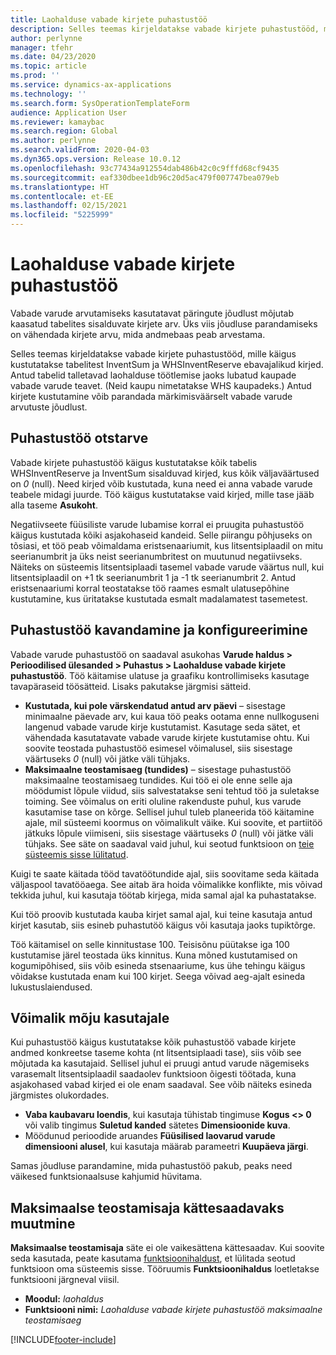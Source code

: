 ```yaml
---
title: Laohalduse vabade kirjete puhastustöö
description: Selles teemas kirjeldatakse vabade kirjete puhastustööd, mis aitab parandada süsteemi jõudlust, tuvastades ja kustutades seotud, kuid mittevajalikud kirjed.
author: perlynne
manager: tfehr
ms.date: 04/23/2020
ms.topic: article
ms.prod: ''
ms.service: dynamics-ax-applications
ms.technology: ''
ms.search.form: SysOperationTemplateForm
audience: Application User
ms.reviewer: kamaybac
ms.search.region: Global
ms.author: perlynne
ms.search.validFrom: 2020-04-03
ms.dyn365.ops.version: Release 10.0.12
ms.openlocfilehash: 93c77434a912554dab486b42c0c9fffd68cf9435
ms.sourcegitcommit: eaf330dbee1db96c20d5ac479f007747bea079eb
ms.translationtype: HT
ms.contentlocale: et-EE
ms.lasthandoff: 02/15/2021
ms.locfileid: "5225999"
---
```

# <a name="warehouse-management-on-hand-entries-cleanup-job"></a>Laohalduse vabade kirjete puhastustöö

Vabade varude arvutamiseks kasutatavat päringute jõudlust mõjutab kaasatud tabelites sisalduvate kirjete arv. Üks viis jõudluse parandamiseks on vähendada kirjete arvu, mida andmebaas peab arvestama.

Selles teemas kirjeldatakse vabade kirjete puhastustööd, mille käigus kustutatakse tabelitest InventSum ja WHSInventReserve ebavajalikud kirjed. Antud tabelid talletavad laohalduse töötlemise jaoks lubatud kaupade vabade varude teavet. (Neid kaupu nimetatakse WHS kaupadeks.) Antud kirjete kustutamine võib parandada märkimisväärselt vabade varude arvutuste jõudlust.

## <a name="what-the-cleanup-job-does"></a>Puhastustöö otstarve

Vabade kirjete puhastustöö käigus kustutatakse kõik tabelis WHSInventReserve ja InventSum sisalduvad kirjed, kus kõik väljaväärtused on *0* (null). Need kirjed võib kustutada, kuna need ei anna vabade varude teabele midagi juurde. Töö käigus kustutatakse vaid kirjed, mille tase jääb alla taseme **Asukoht**.

Negatiivseete füüsiliste varude lubamise korral ei pruugita puhastustöö käigus kustutada kõiki asjakohaseid kandeid. Selle piirangu põhjuseks on tõsiasi, et töö peab võimaldama eristsenaariumit, kus litsentsiplaadil on mitu seerianumbrit ja üks neist seerianumbritest on muutunud negatiivseks. Näiteks on süsteemis litsentsiplaadi tasemel vabade varude väärtus null, kui litsentsiplaadil on +1 tk seerianumbrit 1 ja -1 tk seerianumbrit 2. Antud eristsenaariumi korral teostatakse töö raames esmalt ulatusepõhine kustutamine, kus üritatakse kustutada esmalt madalamatest tasemetest.

## <a name="schedule-and-configure-the-cleanup-job"></a>Puhastustöö kavandamine ja konfigureerimine

Vabade varude puhastustöö on saadaval asukohas **Varude haldus \> Perioodilised ülesanded \> Puhastus \> Laohalduse vabade kirjete puhastustöö**. Töö käitamise ulatuse ja graafiku kontrollimiseks kasutage tavapäraseid töösätteid. Lisaks pakutakse järgmisi sätteid.

- **Kustutada, kui pole värskendatud antud arv päevi** – sisestage minimaalne päevade arv, kui kaua töö peaks ootama enne nullkoguseni langenud vabade varude kirje kustutamist. Kasutage seda sätet, et vähendada kasutatavate vabade varude kirjete kustutamise ohtu. Kui soovite teostada puhastustöö esimesel võimalusel, siis sisestage väärtuseks *0* (null) või jätke väli tühjaks.
- **Maksimaalne teostamisaeg (tundides)** – sisestage puhastustöö maksimaalne teostamisaeg tundides. Kui töö ei ole enne selle aja möödumist lõpule viidud, siis salvestatakse seni tehtud töö ja suletakse toiming. See võimalus on eriti oluline rakenduste puhul, kus varude kasutamise tase on kõrge. Sellisel juhul tuleb planeerida töö käitamine ajale, mil süsteemi koormus on võimalikult väike. Kui soovite, et partiitöö jätkuks lõpule viimiseni, siis sisestage väärtuseks *0* (null) või jätke väli tühjaks. See säte on saadaval vaid juhul, kui seotud funktsioon on [teie süsteemis sisse lülitatud](#max-execution-time).

Kuigi te saate käitada tööd tavatöötundide ajal, siis soovitame seda käitada väljaspool tavatööaega. See aitab ära hoida võimalikke konflikte, mis võivad tekkida juhul, kui kasutaja töötab kirjega, mida samal ajal ka puhastatakse.

Kui töö proovib kustutada kauba kirjet samal ajal, kui teine kasutaja antud kirjet kasutab, siis esineb puhastutöö käigus või kasutaja jaoks tupiktõrge.

Töö käitamisel on selle kinnitustase 100. Teisisõnu püütakse iga 100 kustutamise järel teostada üks kinnitus. Kuna mõned kustutamised on kogumipõhised, siis võib esineda stsenaariume, kus ühe tehingu käigus võidakse kustutada enam kui 100 kirjet. Seega võivad aeg-ajalt esineda lukustuslaiendused.

## <a name="possible-user-impact"></a>Võimalik mõju kasutajale

Kui puhastustöö käigus kustutatakse kõik puhastustöö vabade kirjete andmed konkreetse taseme kohta (nt litsentsiplaadi tase), siis võib see mõjutada ka kasutajaid. Sellisel juhul ei pruugi antud varude nägemiseks varasemalt litsentsiplaadil saadaolev funktsioon õigesti töötada, kuna asjakohased vabad kirjed ei ole enam saadaval. See võib näiteks esineda järgmistes olukordades.

- **Vaba kaubavaru loendis**, kui kasutaja tühistab tingimuse **Kogus \<\> 0** või valib tingimus **Suletud kanded** sätetes **Dimensioonide kuva**.
- Möödunud perioodide aruandes **Füüsilised laovarud varude dimensiooni alusel**, kui kasutaja määrab parameetri **Kuupäeva järgi**.

Samas jõudluse parandamine, mida puhastustöö pakub, peaks need väikesed funktsionaalsuse kahjumid hüvitama.

## <a name="make-the-maximum-execution-time-setting-available"></a><a name="max-execution-time"></a>Maksimaalse teostamisaja kättesaadavaks muutmine

**Maksimaalse teostamisaja** säte ei ole vaikesättena kättesaadav. Kui soovite seda kasutada, peate kasutama [funktsioonihaldust](../../fin-ops-core/fin-ops/get-started/feature-management/feature-management-overview.md), et lülitada seotud funktsioon oma süsteemis sisse. Tööruumis **Funktsioonihaldus** loetletakse funktsiooni järgneval viisil.

- **Moodul:** *laohaldus*
- **Funktsiooni nimi:** *Laohalduse vabade kirjete puhastustöö maksimaalne teostamisaeg*


[!INCLUDE[footer-include](../../includes/footer-banner.md)]